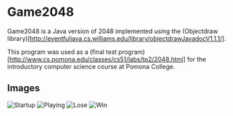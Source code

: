 # Game2048

Game2048 is a Java version of 2048 implemented using the (Objectdraw library)[http://eventfuljava.cs.williams.edu/library/objectdrawJavadocV1.1.1/]. 

This program was used as a (final test program)[http://www.cs.pomona.edu/classes/cs51/labs/tp2/2048.html] for the introductory computer science course at Pomona College.

## Images

![Startup](https://raw.github.com/jcnguyen/Game2048/master/screenshots/1start.png)
![Playing](https://raw.github.com/jcnguyen/Game2048/master/screenshots/2play.png)
![Lose](https://raw.github.com/jcnguyen/Game2048/master/screenshots/3lose.png)
![Win](https://raw.github.com/jcnguyen/Game2048/master/screenshots/4win.png)
